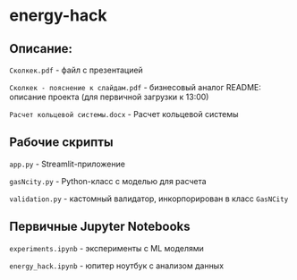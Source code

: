 # energy-hack

## Описание:

`Сколкек.pdf` - файл с презентацией

`Сколкек - пояснение к слайдам.pdf` - бизнесовый аналог README: описание проекта (для первичной загрузки к 13:00)

`Расчет кольцевой системы.docx` - Расчет кольцевой системы

## Рабочие скрипты

`app.py` - Streamlit-приложение

`gasNcity.py` - Python-класс с моделью для расчета

`validation.py` - кастомный валидатор, инкорпорирован в класс `GasNCity`


## Первичные Jupyter Notebooks

`experiments.ipynb` - эксперименты с ML моделями 

`energy_hack.ipynb` - юпитер ноутбук с анализом данных

